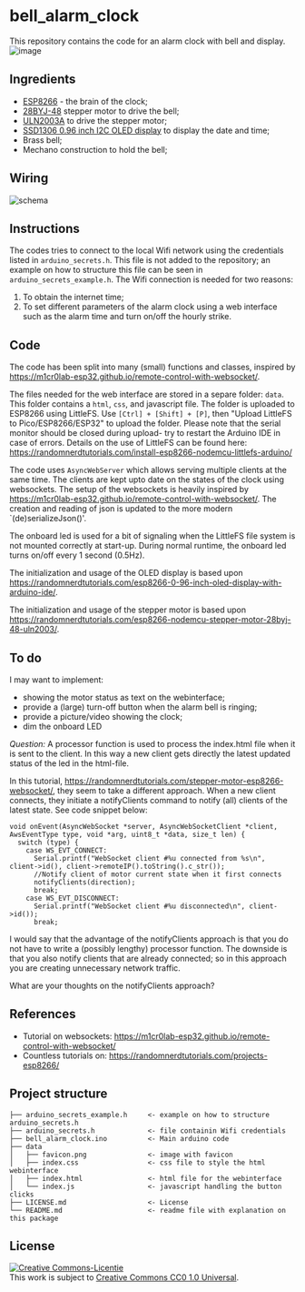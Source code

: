 # bell_alarm_clock

This repository contains the code for an alarm clock with bell and display.
![image](https://github.com/user-attachments/assets/f2f777a9-5c89-449f-b2ae-5201891aa6e8)


## Ingredients

- [ESP8266](https://en.wikipedia.org/wiki/ESP8266) - the brain of the clock;
- [28BYJ-48](https://en.wikipedia.org/wiki/Stepper_motor#/media/File:28BYJ-48_unipolar_stepper_motor_with_ULN2003_driver.jpg) stepper motor to drive the bell;
- [ULN2003A](https://en.wikipedia.org/wiki/ULN2003A) to drive the stepper motor;
- [SSD1306 0.96 inch I2C OLED display](https://wiki.seeedstudio.com/Grove-OLED-Display-0.66-SSD1306_v1.0/) to display the date and time;
- Brass bell;
- Mechano construction to hold the bell;

## Wiring

![schema](https://github.com/user-attachments/assets/e45b879f-0688-4e9d-a254-682cd0c275d9)


## Instructions

The codes tries to connect to the local Wifi network using the credentials listed in `arduino_secrets.h`. 
This file is not added to the repository; an example on how to structure this file can be seen in `arduino_secrets_example.h`.
The Wifi connection is needed for two reasons:
1. To obtain the internet time;
2. To set different parameters of the alarm clock using a web interface such as the alarm time and turn on/off the hourly strike.

## Code

The code has been split into many (small) functions and classes, inspired by https://m1cr0lab-esp32.github.io/remote-control-with-websocket/.

The files needed for the web interface are stored in a separe folder: `data`. This folder contains a `html`, `css`, and javascript file.
The folder is uploaded to ESP8266 using LittleFS. Use `[Ctrl] + [Shift] + [P]`, then "Upload LittleFS to Pico/ESP8266/ESP32" to upload the folder.
Please note that the serial monitor should be closed during upload- try to restart the Arduino IDE in case of errors.
Details on the use of LittleFS can be found here: https://randomnerdtutorials.com/install-esp8266-nodemcu-littlefs-arduino/

The code uses `AsyncWebServer` which allows serving multiple clients at the same time.
The clients are kept upto date on the states of the clock using websockets. 
The setup of the websockets is heavily inspired by https://m1cr0lab-esp32.github.io/remote-control-with-websocket/.
The creation and reading of json is updated to the more modern `(de)serializeJson()'.

The onboard led is used for a bit of signaling when the LittleFS file system is not mounted correctly at start-up.
During normal runtime, the onboard led turns on/off every 1 second (0.5Hz).

The initialization and usage of the OLED display is based upon https://randomnerdtutorials.com/esp8266-0-96-inch-oled-display-with-arduino-ide/.

The initialization and usage of the stepper motor is based upon https://randomnerdtutorials.com/esp8266-nodemcu-stepper-motor-28byj-48-uln2003/.

## To do

I may want to implement:
- showing the motor status as text on the webinterface;
- provide a (large) turn-off button when the alarm bell is ringing;
- provide a picture/video showing the clock;
- dim the onboard LED

*Question:*
A processor function is used to process the index.html file when it is sent to the client. 
In this way a new client gets directly the latest updated status of the led in the html-file.

In this tutorial, https://randomnerdtutorials.com/stepper-motor-esp8266-websocket/, they seem to take a different approach. 
When a new client connects, they initiate a notifyClients command to notify (all) clients of the latest state. 
See code snippet below:

```
void onEvent(AsyncWebSocket *server, AsyncWebSocketClient *client, AwsEventType type, void *arg, uint8_t *data, size_t len) {
  switch (type) {
    case WS_EVT_CONNECT:
      Serial.printf("WebSocket client #%u connected from %s\n", client->id(), client->remoteIP().toString().c_str());
      //Notify client of motor current state when it first connects
      notifyClients(direction);
      break;
    case WS_EVT_DISCONNECT:
      Serial.printf("WebSocket client #%u disconnected\n", client->id());
      break;
```

I would say that the advantage of the notifyClients approach is that you do not have to write a (possibly lengthy) processor function. 
The downside is that you also notify clients that are already connected; so in this approach you are creating unnecessary network traffic.

What are your thoughts on the notifyClients approach?


## References

- Tutorial on websockets: https://m1cr0lab-esp32.github.io/remote-control-with-websocket/
- Countless tutorials on: https://randomnerdtutorials.com/projects-esp8266/

## Project structure

```
├── arduino_secrets_example.h     <- example on how to structure arduino_secrets.h
├── arduino_secrets.h             <- file containin Wifi credentials
├── bell_alarm_clock.ino          <- Main arduino code
├── data
│   ├── favicon.png               <- image with favicon
│   ├── index.css                 <- css file to style the html webinterface
│   ├── index.html                <- html file for the webinterface
│   └── index.js                  <- javascript handling the button clicks 
├── LICENSE.md                    <- License
└── README.md                     <- readme file with explanation on this package
```

## License

<a rel="license" href="https://creativecommons.org/publicdomain/zero/1.0/">
<img alt="Creative Commons-Licentie" style="border-width:0" src="https://licensebuttons.net/l/publicdomain/88x31.png" />
</a>
<br />This work is subject to <a rel="license" href="https://creativecommons.org/publicdomain/zero/1.0/">Creative Commons CC0 1.0 Universal</a>.
